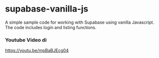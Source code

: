 # supabase-vanilla-js
A simple sample code for working with Supabase using vanilla Javascript. The code includes login and listing functions.

### Youtube Video di
https://youtu.be/mpBaBJEcg04
